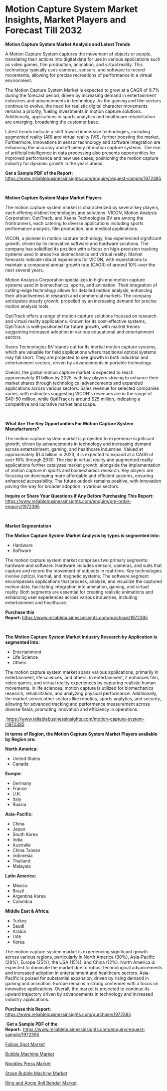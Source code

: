 <p><h1>Motion Capture System Market Insights, Market Players and Forecast Till 2032</h1></p><p><strong>Motion Capture System Market Analysis and Latest Trends</strong></p>
<p><p>A Motion Capture System captures the movement of objects or people, translating their actions into digital data for use in various applications such as video games, film production, animation, and virtual reality. This technology typically uses cameras, sensors, and software to record movements, allowing for precise recreations of performance in a virtual environment.</p><p>The Motion Capture System Market is expected to grow at a CAGR of 9.7% during the forecast period, driven by increasing demand in entertainment industries and advancements in technology. As the gaming and film sectors continue to evolve, the need for realistic digital character movements remains a priority, fueling investments in motion capture solutions. Additionally, applications in sports analytics and healthcare rehabilitation are emerging, broadening the customer base.</p><p>Latest trends indicate a shift toward immersive technologies, including augmented reality (AR) and virtual reality (VR), further boosting the market. Furthermore, innovations in sensor technology and software integration are enhancing the accuracy and efficiency of motion capture systems. The rise of artificial intelligence in data processing also presents opportunities for improved performance and new use cases, positioning the motion capture industry for dynamic growth in the years ahead.</p></p>
<p><strong>Get a Sample PDF of the Report:&nbsp;</strong> <a href="https://www.reliablebusinessinsights.com/enquiry/request-sample/1972395?utm_campaign=57&utm_medium=2&utm_source=Github&utm_content=ia&utm_term=10042025&utm_id=motion-capture-system">https://www.reliablebusinessinsights.com/enquiry/request-sample/1972395</a></p>
<p>&nbsp;</p>
<p><strong>Motion Capture System Major Market Players</strong></p>
<p><p>The motion capture system market is characterized by several key players, each offering distinct technologies and solutions. VICON, Motion Analysis Corporation, OptiTrack, and Xsens Technologies BV are among the frontrunners, each catering to diverse applications including sports performance analysis, film production, and medical applications.</p><p>VICON, a pioneer in motion capture technology, has experienced significant growth, driven by its innovative software and hardware solutions. The company has solidified its position with a focus on high-precision tracking systems used in areas like biomechanics and virtual reality. Market forecasts indicate robust expansions for VICON, with expectations to maintain a compound annual growth rate (CAGR) of around 10% over the next several years.</p><p>Motion Analysis Corporation specializes in high-end motion capture systems used in biomechanics, sports, and animation. Their integration of cutting-edge technology allows for detailed motion analysis, enhancing their attractiveness in research and commercial markets. The company anticipates steady growth, propelled by an increasing demand for precise motion analysis tools.</p><p>OptiTrack offers a range of motion capture solutions focused on research and virtual reality applications. Known for its cost-effective systems, OptiTrack is well-positioned for future growth, with market trends suggesting increased adoption in various educational and entertainment sectors.</p><p>Xsens Technologies BV stands out for its inertial motion capture systems, which are valuable for field applications where traditional optical systems may fall short. They are projected to see growth in both industrial and entertainment sectors, driven by advancements in portable technology.</p><p>Overall, the global motion capture market is expected to reach approximately $1 billion by 2025, with key players striving to enhance their market shares through technological advancements and expanded applications across various sectors. Sales revenue for selected companies varies, with estimates suggesting VICON's revenues are in the range of $40-50 million, while OptiTrack is around $25 million, indicating a competitive and lucrative market landscape.</p></p>
<p>&nbsp;</p>
<p><strong>What Are The Key Opportunities For Motion Capture System Manufacturers?</strong></p>
<p><p>The motion capture system market is projected to experience significant growth, driven by advancements in technology and increasing demand across entertainment, gaming, and healthcare industries. Valued at approximately $1.4 billion in 2023, it is expected to expand at a CAGR of over 16% through 2030. The rise in virtual reality and augmented reality applications further catalyzes market growth, alongside the implementation of motion capture in sports and biomechanics research. Key players are focusing on developing more affordable and efficient systems, ensuring enhanced accessibility. The future outlook remains positive, with innovation paving the way for broader adoption in various sectors.</p></p>
<p><strong>Inquire or Share Your Questions If Any Before Purchasing This Report:</strong> <a href="https://www.reliablebusinessinsights.com/enquiry/pre-order-enquiry/1972395?utm_campaign=57&utm_medium=2&utm_source=Github&utm_content=ia&utm_term=10042025&utm_id=motion-capture-system">https://www.reliablebusinessinsights.com/enquiry/pre-order-enquiry/1972395</a></p>
<p>&nbsp;</p>
<p><strong>Market Segmentation</strong></p>
<p><strong>The Motion Capture System Market Analysis by types is segmented into:</strong></p>
<p><ul><li>Hardware</li><li>Software</li></ul></p>
<p><p>The motion capture system market comprises two primary segments: hardware and software. Hardware includes sensors, cameras, and suits that capture and record the movement of subjects in real-time. Key technologies involve optical, inertial, and magnetic systems. The software segment encompasses applications that process, analyze, and visualize the captured motion data, facilitating integration into animation, gaming, and virtual reality. Both segments are essential for creating realistic animations and enhancing user experiences across various industries, including entertainment and healthcare.</p></p>
<p><strong>Purchase this Report:&nbsp;</strong><a href="https://www.reliablebusinessinsights.com/purchase/1972395?utm_campaign=57&utm_medium=2&utm_source=Github&utm_content=ia&utm_term=10042025&utm_id=motion-capture-system">https://www.reliablebusinessinsights.com/purchase/1972395</a></p>
<p>&nbsp;</p>
<p><strong>The Motion Capture System Market Industry Research by Application is segmented into:</strong></p>
<p><ul><li>Entertainment</li><li>Life Science</li><li>Others</li></ul></p>
<p><p>The motion capture system market spans various applications, primarily in entertainment, life sciences, and others. In entertainment, it enhances film, video games, and virtual reality experiences by capturing realistic human movements. In life sciences, motion capture is utilized for biomechanics research, rehabilitation, and analyzing physical performance. Additionally, the market serves other sectors like robotics, sports analytics, and security, allowing for advanced tracking and performance measurement across diverse fields, promoting innovation and efficiency in operations.</p></p>
<p><a href="https://www.reliablebusinessinsights.com/motion-capture-system-r1972395?utm_campaign=57&utm_medium=2&utm_source=Github&utm_content=ia&utm_term=10042025&utm_id=motion-capture-system">&nbsp;https://www.reliablebusinessinsights.com/motion-capture-system-r1972395</a></p>
<p><strong>In terms of Region, the Motion Capture System Market Players available by Region are:</strong></p>
<p>
    <p> <strong> North America: </strong>
        <ul>
            <li>United States</li>
            <li>Canada</li>
        </ul>
        </p> 
    <p> <strong> Europe: </strong>
        <ul>
            <li>Germany</li>
            <li>France</li>
            <li>U.K.</li>
            <li>Italy</li>
            <li>Russia</li>
        </ul>
        </p> 
    <p> <strong> Asia-Pacific: </strong>
        <ul>
            <li>China</li>
            <li>Japan</li>
            <li>South Korea</li>
            <li>India</li>
            <li>Australia</li>
            <li>China Taiwan</li>
            <li>Indonesia</li>
            <li>Thailand</li>
            <li>Malaysia</li>
        </ul>
        </p> 
    <p> <strong> Latin America: </strong>
        <ul>
            <li>Mexico</li>
            <li>Brazil</li>
            <li>Argentina Korea</li>
            <li>Colombia</li>
        </ul>
        </p> 
    <p> <strong> Middle East & Africa: </strong>
        <ul>
            <li>Turkey</li>
            <li>Saudi</li>
            <li>Arabia</li>
            <li>UAE</li>
            <li>Korea</li>
        </ul>
    </p>
    </p>
<p><p>The motion capture system market is experiencing significant growth across various regions, particularly in North America (30%), Asia-Pacific (28%), Europe (25%), the USA (15%), and China (12%). North America is expected to dominate the market due to robust technological advancements and increased adoption in entertainment and healthcare sectors. Asia-Pacific is poised for substantial expansion, driven by rising demand in gaming and animation. Europe remains a strong contender with a focus on innovative applications. Overall, the market is projected to continue its upward trajectory driven by advancements in technology and increased industry applications.</p></p>
<p><strong>Purchase this Report: </strong><a href="https://www.reliablebusinessinsights.com/purchase/1972395?utm_campaign=57&utm_medium=2&utm_source=Github&utm_content=ia&utm_term=10042025&utm_id=motion-capture-system">https://www.reliablebusinessinsights.com/purchase/1972395</a></p>
<p>&nbsp;<strong>Get a Sample PDF of the Report:&nbsp;&nbsp;</strong><a href="https://www.reliablebusinessinsights.com/enquiry/request-sample/1972395?utm_campaign=57&utm_medium=2&utm_source=Github&utm_content=ia&utm_term=10042025&utm_id=motion-capture-system">https://www.reliablebusinessinsights.com/enquiry/request-sample/1972395</a></p>
<p><strong></strong></p>
<p><p><a href="https://github.com/mharielmesa/Market-Research-Report-List-5/blob/main/follow-spot-market.md?utm_campaign=57&utm_medium=2&utm_source=Github&utm_content=ia&utm_term=10042025&utm_id=motion-capture-system">Follow Spot Market</a></p><p><a href="https://github.com/anejaryaan8m/Market-Research-Report-List-1/blob/main/bubble-machine-market.md?utm_campaign=57&utm_medium=2&utm_source=Github&utm_content=ia&utm_term=10042025&utm_id=motion-capture-system">Bubble Machine Market</a></p><p><a href="https://github.com/neilycalanww/Market-Research-Report-List-1/blob/main/noodles-press-market.md?utm_campaign=57&utm_medium=2&utm_source=Github&utm_content=ia&utm_term=10042025&utm_id=motion-capture-system">Noodles Press Market</a></p><p><a href="https://github.com/krookplier6h/Market-Research-Report-List-1/blob/main/stage-bubble-machine-market.md?utm_campaign=57&utm_medium=2&utm_source=Github&utm_content=ia&utm_term=10042025&utm_id=motion-capture-system">Stage Bubble Machine Market</a></p><p><a href="https://github.com/gackesaizaze/Market-Research-Report-List-1/blob/main/ring-and-angle-roll-bender-market.md?utm_campaign=57&utm_medium=2&utm_source=Github&utm_content=ia&utm_term=10042025&utm_id=motion-capture-system">Ring and Angle Roll Bender Market</a></p></p>